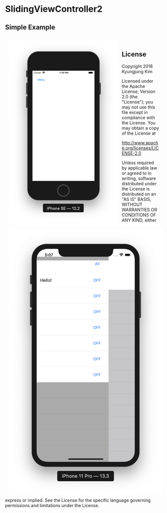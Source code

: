 # SlidingViewController2

Simple Example
--------------

<img src="Screen Shot 3.png" align="left" hspace="10" vspace="10">
<img src="Screen Shot 4.png" align="left" hspace="10" vspace="10">
<br>

        
        
License
-------

Copyright 2018 Kyungjung Kim

Licensed under the Apache License, Version 2.0 (the "License");
you may not use this file except in compliance with the License.
You may obtain a copy of the License at

http://www.apache.org/licenses/LICENSE-2.0

Unless required by applicable law or agreed to in writing, software
distributed under the License is distributed on an "AS IS" BASIS,
WITHOUT WARRANTIES OR CONDITIONS OF ANY KIND, either express or implied.
See the License for the specific language governing permissions and
limitations under the License.

